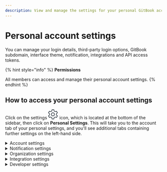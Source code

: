 ```yaml
---
description: View and manage the settings for your personal GitBook account.
---
```


# Personal account settings

You can manage your login details, third-party login options, GitBook subdomain, interface theme, notification, integrations and API access tokens.

{% hint style="info" %}
**Permissions**

All members can access and manage their personal account settings.
{% endhint %}

## How to access your personal account settings

Click on the settings ![](../.gitbook/assets/settings.png) icon, which is located at the bottom of the sidebar, then click on **Personal Settings**. This will take you to the account tab of your personal settings, and you'll see additional tabs containing further settings on the left-hand side.

<details>

<summary>Account settings</summary>

#### Your profile

You can update your profile picture and your full name.

#### Login details

You can update the email address and password used to log into your GitBook account. **Note:** if you created your account on or after October 9th 2021, your account does not have a password and you'll instead use a magic link to sign in.

#### Third-party login

You can also use your Google and/or GitHub credentials to log into GitBook.

#### Publishing

Each published GitBook space that lives within your personal library will have a domain in two parts:

1. `[something].gitbook.io` (this is the GitBook subdomain)
2. `/[spaceURL]` (this is set within the settings for the space itself)

You can update the GitBook subdomain here, as well as the default content, which is the space that visitors will see if they navigate to your GitBook subdomain directly.

#### Preferences

You can choose your preferred interface theme — dark, light, or matching your system preference. **Note:** this setting only affects your experience when logged into the GitBook app, and will not affect your published content in any way

#### Troubleshooting

Optionally, you can enable the recording of advanced logs. These advanced logs help our team to more effectively troubleshoot issues.

#### Account actions

From this section you can sign out, or delete your account. **Note: there is no turning back if you delete your account!** All associated data will be deleted as well.

</details>

<details>

<summary>Notification settings</summary>

GitBook can provide you with two types of [notifications](../tour/notifications.md) — email notifications, and in-app notifications. From this settings screen you can decide which kinds of notifications you would like to receive when different events happen.

</details>

<details>

<summary>Organization settings</summary>

Your personal account could be a member of any number of organizations, and this tab can be considered a shortcut to the [organization settings page](plans/organization-management.md) for each organization. You can also create a new organization from this page.

</details>

<details>

<summary>Integration settings</summary>

You can check which [integrations](../advanced-guides/apps-and-integrations-platform/) are installed on your account and [install new integrations](../advanced-guides/apps-and-integrations-platform/install-an-integration.md) from this page.

</details>

<details>

<summary>Developer settings</summary>

On this page you can manage and create access tokens for the [GitBook API](https://developer.gitbook.com/).

</details>

